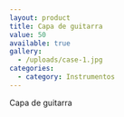 ```yaml
---
layout: product
title: Capa de guitarra
value: 50
available: true
gallery:
  - /uploads/case-1.jpg
categories:
  - category: Instrumentos
---
```


Capa de guitarra
